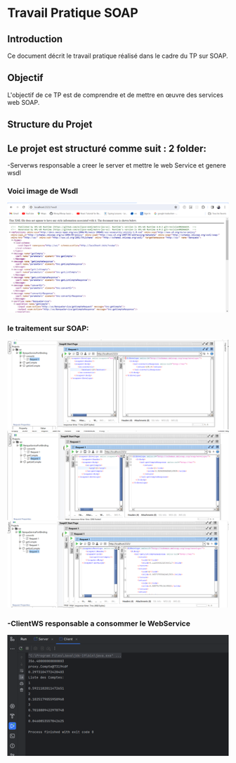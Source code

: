 # Travail Pratique SOAP

## Introduction

Ce document décrit le travail pratique réalisé dans le cadre du TP sur SOAP.

## Objectif

L'objectif de ce TP est de comprendre et de mettre en œuvre des services web SOAP.

## Structure du Projet

<h2>Le projet est structuré comme suit :
2 folder:</h2>
-Serverws responsable a creer le server et mettre le web Service et genere wsdl
<h3>Voici image de Wsdl</h3> 
<img src="wsdl.png">
<h3>le traitement sur SOAP:</h3>
<img src="Soap Convertir.png">
<img src="soap getCompte.png">
<img src="Soap getListCompt.png">
<h3>-ClientWS responsable a consommer le WebService</h3>
<img src="consammationws.png">
